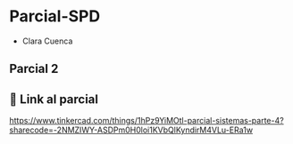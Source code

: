 # Parcial-SPD
- Clara Cuenca

## Parcial 2

## :robot: Link al parcial

https://www.tinkercad.com/things/1hPz9YiMOtl-parcial-sistemas-parte-4?sharecode=-2NMZIWY-ASDPm0H0loi1KVbQlKyndirM4VLu-ERa1w
